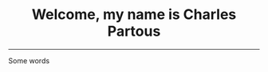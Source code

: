 
<!DOCTYPE html>
<html lang="en">
<body>
<h1 align="center" title="Thanks for coming!">
  Welcome, my name is Charles Partous
</h1>
<hr>
<p>Some words</p>

</body>
</html>
